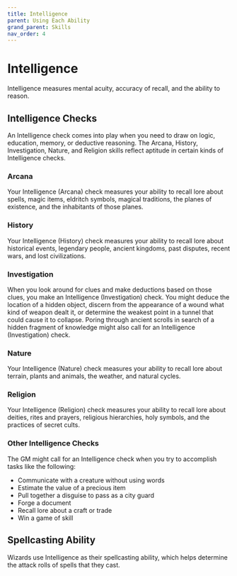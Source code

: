 ```yaml
---
title: Intelligence
parent: Using Each Ability
grand_parent: Skills
nav_order: 4
---
```


# Intelligence
Intelligence measures mental acuity, accuracy of recall, and the ability to reason.

## Intelligence Checks
An Intelligence check comes into play when you need to draw on logic, education, memory, or deductive reasoning. The Arcana, History, Investigation, Nature, and Religion skills reflect aptitude in certain kinds of Intelligence checks.

### Arcana
Your Intelligence (Arcana) check measures your ability to recall lore about spells, magic items, eldritch symbols, magical traditions, the planes of existence, and the inhabitants of those planes.

### History
Your Intelligence (History) check measures your ability to recall lore about historical events, legendary people, ancient kingdoms, past disputes, recent wars, and lost civilizations.

### Investigation
When you look around for clues and make deductions based on those clues, you make an Intelligence (Investigation) check. You might deduce the location of a hidden object, discern from the appearance of a wound what kind of weapon dealt it, or determine the weakest point in a tunnel that could cause it to collapse. Poring through ancient scrolls in search of a hidden fragment of knowledge might also call for an Intelligence (Investigation) check.

### Nature
Your Intelligence (Nature) check measures your ability to recall lore about terrain, plants and animals, the weather, and natural cycles.

### Religion
Your Intelligence (Religion) check measures your ability to recall lore about deities, rites and prayers, religious hierarchies, holy symbols, and the practices of secret cults.

### Other Intelligence Checks
The GM might call for an Intelligence check when you try to accomplish tasks like the following:
* Communicate with a creature without using words
* Estimate the value of a precious item
* Pull together a disguise to pass as a city guard
* Forge a document
* Recall lore about a craft or trade
* Win a game of skill

## Spellcasting Ability
Wizards use Intelligence as their spellcasting ability, which helps determine the attack rolls of spells that they cast.
